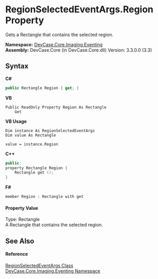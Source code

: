 # RegionSelectedEventArgs.Region Property 
 

Gets a Rectangle that contains the selected region.

**Namespace:**&nbsp;<a href="N_DevCase_Core_Imaging_Eventing">DevCase.Core.Imaging.Eventing</a><br />**Assembly:**&nbsp;DevCase.Core (in DevCase.Core.dll) Version: 3.3.0.0 (3.3)

## Syntax

**C#**<br />
``` C#
public Rectangle Region { get; }
```

**VB**<br />
``` VB
Public ReadOnly Property Region As Rectangle
	Get
```

**VB Usage**<br />
``` VB Usage
Dim instance As RegionSelectedEventArgs
Dim value As Rectangle

value = instance.Region

```

**C++**<br />
``` C++
public:
property Rectangle Region {
	Rectangle get ();
}
```

**F#**<br />
``` F#
member Region : Rectangle with get

```


#### Property Value
Type: Rectangle<br />A Rectangle that contains the selected region.

## See Also


#### Reference
<a href="T_DevCase_Core_Imaging_Eventing_RegionSelectedEventArgs">RegionSelectedEventArgs Class</a><br /><a href="N_DevCase_Core_Imaging_Eventing">DevCase.Core.Imaging.Eventing Namespace</a><br />